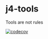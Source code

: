 # j4-tools
Tools are not rules

[![codecov](https://codecov.io/gh/dgrammatiko/joomla-tools/branch/main/graph/badge.svg?token=SCEXYTRMPA)](https://codecov.io/gh/dgrammatiko/joomla-tools)
